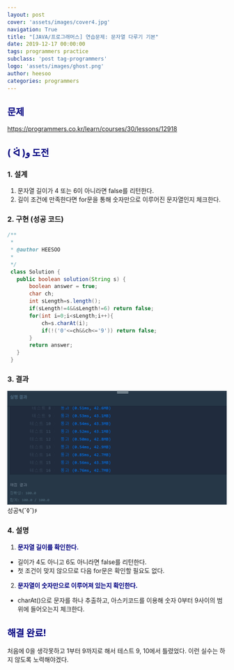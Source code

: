 ```yaml
---
layout: post
cover: 'assets/images/cover4.jpg'
navigation: True
title: "[JAVA/프로그래머스] 연습문제: 문자열 다루기 기본"
date: 2019-12-17 00:00:00
tags: programmers practice
subclass: 'post tag-programmers'
logo: 'assets/images/ghost.png'
author: heesoo
categories: programmers
---
```

## <span style="color:navy">문제</span>
<https://programmers.co.kr/learn/courses/30/lessons/12918>

## <span style="color:navy">( ᐛ )و 도전</span>

### 1. 설계
1. 문자열 길이가 4 또는 6이 아니라면 false를 리턴한다.
2. 길이 조건에 만족한다면 for문을 통해 숫자만으로 이루어진 문자열인지 체크한다.

### 2. 구현 (성공 코드)
```java
/**
 *
 * @author HEESOO
 *
 */
 class Solution {
   public boolean solution(String s) {
       boolean answer = true;
       char ch;
       int sLength=s.length();
       if(sLength!=4&&sLength!=6) return false;
       for(int i=0;i<sLength;i++){
           ch=s.charAt(i);
           if(!('0'<=ch&&ch<='9')) return false;
       }
       return answer;
   }
 }
 ```

### 3. 결과
![실행결과](./assets/images/191217_1.PNG)
성공٩(˘◊˘)۶

### 4. 설명
1. **<span style="color:navy">문자열 길이를 확인한다.</span>**
- 길이가 4도 아니고 6도 아니라면 false를 리턴한다.
- 첫 조건이 맞지 않으므로 다음 for문은 확인할 필요도 없다.
2. **<span style="color:navy">문자열이 숫자만으로 이루어져 있는지 확인한다.</span>**
- charAt()으로 문자를 하나 추출하고, 아스키코드를 이용해 숫자 0부터 9사이의 범위에 들어오는지 체크한다.

## <span style="color:navy">해결 완료!</span>
처음에 0을 생각못하고 1부터 9까지로 해서 테스트 9, 10에서 틀렸었다. 이런 실수는 하지 않도록 노력해야겠다.
